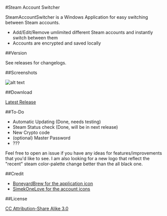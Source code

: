 #Steam Account Switcher

SteamAccountSwitcher is a Windows Application for easy switching between Steam accounts.

- Add/Edit/Remove umlimited different Steam accounts and instantly switch between them
- Accounts are encrypted and saved locally

##Version

See releases for changelogs.

##Screenshots

![alt text](http://puu.sh/9I1E9/aa53d096c5.png, "Screenshot 1")

##Download

[Latest Release](https://github.com/W3D3/SteamAccountSwitcher/releases/latest)

##To-Do

- Automatic Updating (Done, needs testing)
- Steam Status check (Done, will be in next release)
- New Crypto code
- (optional) Master Password
- ???

Feel free to open an issue if you have any ideas for features/improvements that you'd like to see.
I am also looking for a new logo that reflect the "recent" steam color-palette change better than the all black one.

##Credit
- [BoneyardBrew for the application icon](http://boneyardbrew.deviantart.com/art/Modern-Steam-Icon-421263397)
- [SimekOneLove for the account icons](http://www.iconarchive.com/artist/simekonelove.html)


##License

[CC Attribution-Share Alike 3.0](http://creativecommons.org/licenses/by-sa/3.0/)
